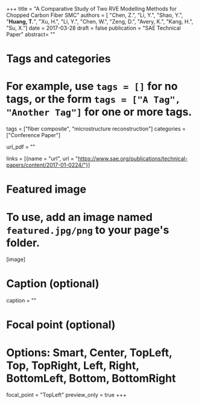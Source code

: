 +++
title = "A Comparative Study of Two RVE Modelling Methods for Chopped Carbon Fiber SMC"
authors = [ "Chen, Z.", "Li, Y.", "Shao, Y.", "**Huang, T.**", "Xu, H.", "Li, Y.", "Chen, W.", "Zeng, D.", "Avery, K.", "Kang, H.", "Su, X."]
date = 2017-03-28
draft = false
publication = "SAE Technical Paper"
abstract= ""

# Tags and categories
# For example, use `tags = []` for no tags, or the form `tags = ["A Tag", "Another Tag"]` for one or more tags.
tags = ["fiber composite", "microstructure reconstruction"]
categories = ["Conference Paper"]

url_pdf = ""

links = [{name = "url", url  = "https://www.sae.org/publications/technical-papers/content/2017-01-0224/"}]

# Featured image
# To use, add an image named `featured.jpg/png` to your page's folder. 
[image]
  # Caption (optional)
  caption = ""

  # Focal point (optional)
  # Options: Smart, Center, TopLeft, Top, TopRight, Left, Right, BottomLeft, Bottom, BottomRight
  focal_point = "TopLeft"
  preview_only = true
+++
